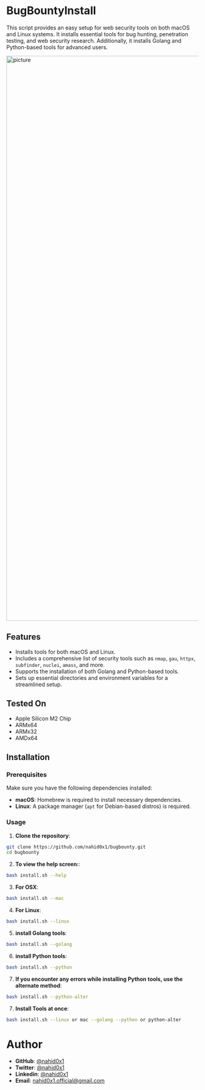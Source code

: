 # BugBountyInstall

This script provides an easy setup for web security tools on both macOS and Linux systems. It installs essential tools for bug hunting, penetration testing, and web security research. Additionally, it installs Golang and Python-based tools for advanced users.

<img width="1475" alt="picture" src="https://github.com/user-attachments/assets/85164089-85cf-4a07-8e77-4215dbac9580" />


## Features

- Installs tools for both macOS and Linux.
- Includes a comprehensive list of security tools such as `nmap`, `gau`, `httpx`, `subfinder`, `nuclei`, `amass`, and more.
- Supports the installation of both Golang and Python-based tools.
- Sets up essential directories and environment variables for a streamlined setup.

## Tested On
- Apple Silicon M2 Chip
- ARMx64
- ARMx32
- AMDx64

## Installation

### Prerequisites

Make sure you have the following dependencies installed:
- **macOS**: Homebrew is required to install necessary dependencies.
- **Linux**: A package manager (`apt` for Debian-based distros) is required.

### Usage

1. **Clone the repository**:

```bash
git clone https://github.com/nahid0x1/bugbounty.git
cd bugbounty
```

2. **To view the help screen:**:
```bash
bash install.sh --help
```

3. **For OSX**:
```bash
bash install.sh --mac
```

4. **For Linux**:
```bash
bash install.sh --linux
```

5. **install Golang tools**:
```bash
bash install.sh --golang
```

6. **install Python tools**:
```bash
bash install.sh --python
```

7. **If you encounter any errors while installing Python tools, use the alternate method**:
```bash
bash install.sh --python-alter
```

7. **Install Tools at once**:
```bash
bash install.sh --linux or mac --golang --python or python-alter
```

# Author
- **GitHub**: [@nahid0x1](https://github.com/nahid0x1)
- **Twitter**: [@nahid0x1](https://x.com/nahid0x1)
- **Linkedin**: [@nahid0x1](https://www.linkedin.com/in/nahid0x1)
- **Email**: [nahid0x1.official@gmail.com](mailto:nahid0x1.official@gmail.com)
